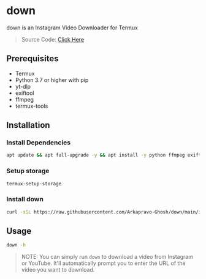 # down
down is an Instagram Video Downloader for Termux
> Source Code: [Click Here](src/main.sh)
## Prerequisites
- Termux
- Python 3.7 or higher with pip
- yt-dlp
- exiftool
- ffmpeg
- termux-tools
## Installation
### Install Dependencies
```bash
apt update && apt full-upgrade -y && apt install -y python ffmpeg exiftool termux-tools && pip install -U pip && pip install yt-dlp
```
### Setup storage
```bash
termux-setup-storage
```
### Install down
```bash
curl -sSL https://raw.githubusercontent.com/Arkapravo-Ghosh/down/main/install.sh | bash
```
## Usage
```bash
down -h
```
> NOTE: You can simply run `down` to download a video from Instagram or YouTube. It'll automatically prompt you to enter the URL of the video you want to download.
